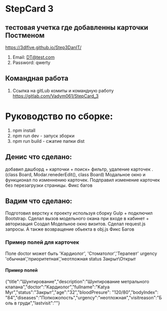 # StepCard 3


##  тестовая учетка где добавленны карточки Постменом
https://3dlfive.github.io/Step3DanIT/

1. Email: DT@test.com
2. Password: qwerty


## Командная работа 
1. Ссылка на gitLub комиты и командную работу https://gitlab.com/Vadym061/StepCard_3

# Руководство по сборке:

1. npm install
2. npm run dev - запуск зборки
3. npm run build - сжатие папки dist

## Денис что сделано:
добавил дашборд + карточки + поиск+ фильтр, удаление карточек .(class Board, Modar.renederEdit(), class Board)
Модальное окно и функционал по изменнению карточек.
Подправил изменение карточек без перезагрузки страницы.
Фикс багов
## Вадим что сделано: 
Подготовил верстку к проекту используя сборку Gulp + подключил Bootstrap. 
Сделал вызов модельного окана при входе в кабинет + авторизация
Создал Модельное окно визитов. 
Сделал request.js запросы. А также возвращение обьекта в obj.js 
Фикс Багов

### Пример полей для карточек

Поле doctor может быть 'Кардиолог', 'Стоматолог','Терапевт'
urgency  'обычная','приоритетная','неотложная
status Закрыт\Открыт

#### Пример полей
{"title":"Шунтирование","description":"Шунтирование метрального клапана","doctor":"Кардиолог","fullname":"Katya Myr","status":"Закрыт","age":"32","bloodPresure": "120/80","bodyIndex": "84","diseases":"Попкожопость","urgency":"неотложная","visitreason":"Боль в груди","lastvisit":""}

